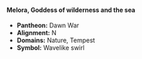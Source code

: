 #### Melora, Goddess of wilderness and the sea
- **Pantheon:** Dawn War
- **Alignment:** N
- **Domains:** Nature, Tempest
- **Symbol:** Wavelike swirl